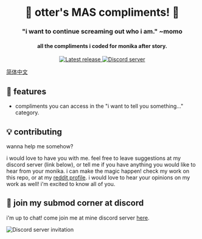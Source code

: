 <h1 align="center">🌻 otter's MAS compliments! 🌻</h1>
<h3 align="center">"i want to continue screaming out who i am." ~momo</h3>
<h4 align="center">all the compliments i coded for monika after story.</h4>
<p align="center">
  <a href="https://github.com/my-otter-self/otter_MAS_compliments/releases/latest">
    <img alt="Latest release" src="https://img.shields.io/github/v/release/my-otter-self/otter_MAS_compliments">
  </a>
  <a href="https://mon.icu/discord">
    <img alt="Discord server" src="https://discordapp.com/api/guilds/970747033071804426/widget.png?style=shield">
  </a>
</p>

[简体中文](Readme_zhCN.md)

## 🌟 features
  
* compliments you can access in the "i want to tell you something..." category.

## 💡 contributing

wanna help me somehow?

i would love to have you with me. feel free to leave suggestions at my discord server (link below), or tell me if you have anything you would like to hear from your monika. i can make the magic happen!
check my work on this repo, or at my <a href="https://www.reddit.com/user/my-otter-self">reddit profile</a>. i would love to hear your opinions on my work as well! 
i'm excited to know all of you.

## 💬 join my submod corner at discord

i'm up to chat! come join me at mine discord server [here](https://mon.icu/discord).

![Discord server invitation](https://discordapp.com/api/guilds/970747033071804426/widget.png?style=banner3)
